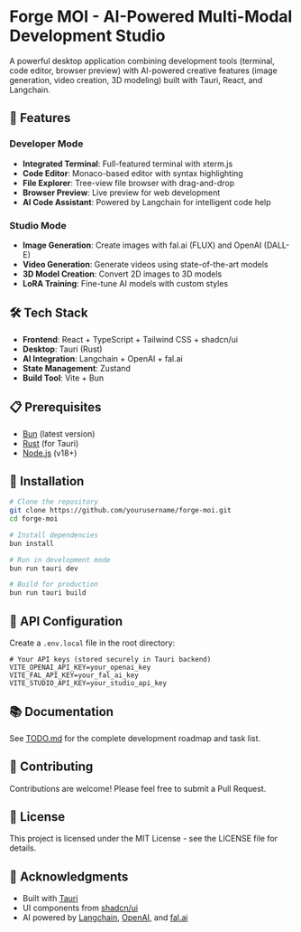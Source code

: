 # Forge MOI - AI-Powered Multi-Modal Development Studio

A powerful desktop application combining development tools (terminal, code editor, browser preview) with AI-powered creative features (image generation, video creation, 3D modeling) built with Tauri, React, and Langchain.

## 🚀 Features

### Developer Mode
- **Integrated Terminal**: Full-featured terminal with xterm.js
- **Code Editor**: Monaco-based editor with syntax highlighting
- **File Explorer**: Tree-view file browser with drag-and-drop
- **Browser Preview**: Live preview for web development
- **AI Code Assistant**: Powered by Langchain for intelligent code help

### Studio Mode  
- **Image Generation**: Create images with fal.ai (FLUX) and OpenAI (DALL-E)
- **Video Generation**: Generate videos using state-of-the-art models
- **3D Model Creation**: Convert 2D images to 3D models
- **LoRA Training**: Fine-tune AI models with custom styles

## 🛠️ Tech Stack

- **Frontend**: React + TypeScript + Tailwind CSS + shadcn/ui
- **Desktop**: Tauri (Rust)
- **AI Integration**: Langchain + OpenAI + fal.ai
- **State Management**: Zustand
- **Build Tool**: Vite + Bun

## 📋 Prerequisites

- [Bun](https://bun.sh/) (latest version)
- [Rust](https://www.rust-lang.org/) (for Tauri)
- [Node.js](https://nodejs.org/) (v18+)

## 🔧 Installation

```bash
# Clone the repository
git clone https://github.com/yourusername/forge-moi.git
cd forge-moi

# Install dependencies
bun install

# Run in development mode
bun run tauri dev

# Build for production
bun run tauri build
```

## 🔐 API Configuration

Create a `.env.local` file in the root directory:

```env
# Your API keys (stored securely in Tauri backend)
VITE_OPENAI_API_KEY=your_openai_key
VITE_FAL_API_KEY=your_fal_ai_key
VITE_STUDIO_API_KEY=your_studio_api_key
```

## 📚 Documentation

See [TODO.md](./TODO.md) for the complete development roadmap and task list.

## 🤝 Contributing

Contributions are welcome! Please feel free to submit a Pull Request.

## 📄 License

This project is licensed under the MIT License - see the LICENSE file for details.

## 🙏 Acknowledgments

- Built with [Tauri](https://tauri.app/)
- UI components from [shadcn/ui](https://ui.shadcn.com/)
- AI powered by [Langchain](https://langchain.com/), [OpenAI](https://openai.com/), and [fal.ai](https://fal.ai/)
